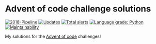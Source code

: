 # Advent of code challenge solutions

[![2018-Pipeline](https://github.com/ammarnajjar/adventofcode/workflows/2018/badge.svg)](https://github.com/ammarnajjar/adventofcode/actions)
[![Updates](https://pyup.io/repos/github/ammarnajjar/adventofcode/shield.svg)](https://pyup.io/repos/github/ammarnajjar/adventofcode/)
[![Total alerts](https://img.shields.io/lgtm/alerts/g/ammarnajjar/adventofcode.svg?logo=lgtm&logoWidth=18)](https://lgtm.com/projects/g/ammarnajjar/adventofcode/alerts/)
[![Language grade: Python](https://img.shields.io/lgtm/grade/python/g/ammarnajjar/adventofcode.svg?logo=lgtm&logoWidth=18)](https://lgtm.com/projects/g/ammarnajjar/adventofcode/context:python)
[![Maintainability](https://api.codeclimate.com/v1/badges/761837aa12b97accbb00/maintainability)](https://codeclimate.com/github/ammarnajjar/adventofcode/maintainability)

My solutions for the [Advent of code](https://adventofcode.com) challenges!
